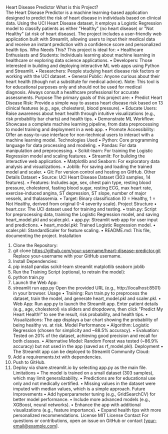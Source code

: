 Heart Disease Predictor
What is this Project?	
The Heart Disease Predictor is a machine learning-based application designed to predict the risk of heart disease in individuals based on clinical data. Using the UCI Heart Disease dataset, it employs a Logistic Regression model to classify patients as either "Healthy" (no heart disease) or "Not Healthy" (at risk of heart disease). The project includes a user-friendly web application built with Streamlit, allowing users to input their medical data and receive an instant prediction with a confidence score and personalized health tips.
Who Needs This?
This project is ideal for:
•	Healthcare Enthusiasts and Students: Individuals learning about machine learning in healthcare or exploring data science applications.
•	Developers: Those interested in building and deploying interactive ML web apps using Python and Streamlit.
•	Researchers: People studying heart disease risk factors or working with the UCI dataset.
•	General Public: Anyone curious about their heart health (though not a substitute for medical advice).
Note: This tool is for educational purposes only and should not be used for medical diagnosis. Always consult a healthcare professional for accurate assessments.
Purpose
The primary goals of this project are:
•	Predict Heart Disease Risk: Provide a simple way to assess heart disease risk based on 13 clinical features (e.g., age, cholesterol, blood pressure).
•	Educate Users: Raise awareness about heart health through intuitive visualizations (e.g., risk probability bar charts) and health tips.
•	Demonstrate ML Workflow: Showcase a complete machine learning pipeline, from data preprocessing to model training and deployment in a web app.
•	Promote Accessibility: Offer an easy-to-use interface for non-technical users to interact with a machine learning model.
Technologies Used
•	Python: Core programming language for data processing and modeling.
•	Pandas: For data manipulation and preprocessing.
•	Scikit-learn: For training the Logistic Regression model and scaling features.
•	Streamlit: For building the interactive web application.
•	Matplotlib and Seaborn: For exploratory data analysis and visualizations.
•	Joblib: For saving and loading the trained model and scaler.
•	Git: For version control and hosting on GitHub.
Other Details
Dataset
•	Source: UCI Heart Disease Dataset (303 samples, 14 features).
•	Features: Includes age, sex, chest pain type, resting blood pressure, cholesterol, fasting blood sugar, resting ECG, max heart rate, exercise-induced angina, ST depression, ST slope, number of major vessels, and thalassemia.
•	Target: Binary classification (0 = Healthy, 1 = Not Healthy, derived from original 0-4 severity scale).
Project Structure
•	heart.csv: The UCI dataset used for training and testing.
•	train.py: Script for preprocessing data, training the Logistic Regression model, and saving heart_model.pkl and scaler.pkl.
•	app.py: Streamlit web app for user input and predictions.
•	heart_model.pkl: Trained Logistic Regression model.
•	scaler.pkl: StandardScaler for feature scaling.
•	README.md: This file, documenting the project.
Installation
1.	Clone the Repository:
2.	git clone https://github.com/your-username/heart-disease-predictor.git
Replace your-username with your GitHub username.
3.	Install Dependencies:
4.	pip install pandas scikit-learn streamlit matplotlib seaborn joblib
5.	Run the Training Script (optional, to retrain the model):
6.	python train.py
7.	Launch the Web App:
8.	streamlit run app.py
Open the provided URL (e.g., http://localhost:8501) in your browser.
Usage
•	Training: Run train.py to preprocess the dataset, train the model, and generate heart_model.pkl and scaler.pkl.
•	Web App: Run app.py to launch the Streamlit app. Enter patient details (e.g., age, cholesterol) via sliders and dropdowns, then click "Predict My Heart Health!" to see the result, risk probability, and health tips.
•	Visualizations: The app displays a bar chart showing the probability of being healthy vs. at risk.
Model Performance
•	Algorithm: Logistic Regression (chosen for simplicity and ~88.5% accuracy).
•	Evaluation: Tested on 20% of the dataset, achieving good precision and recall for both classes.
•	Alternative Model: Random Forest was tested (~86.9% accuracy) but not used in the app (saved as rf_model.pkl).
Deployment
•	The Streamlit app can be deployed to Streamlit Community Cloud:
1.	Add a requirements.txt with dependencies.
2.	Push to GitHub.
3.	Deploy via share.streamlit.io by selecting app.py as the main file.
Limitations
•	The model is trained on a small dataset (303 samples), which may limit generalizability.
•	Predictions are for educational use only and not medically certified.
•	Missing values in the dataset were imputed with median values, which is a simple approach.
Future Improvements
•	Add hyperparameter tuning (e.g., GridSearchCV) for better model performance.
•	Include more advanced models (e.g., XGBoost, neural networks).
•	Enhance the app with additional visualizations (e.g., feature importance).
•	Expand health tips with more personalized recommendations.
License
MIT License
Contact
For questions or contributions, open an issue on GitHub or contact [your-email@example.com].

